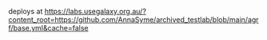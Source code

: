 deploys at https://labs.usegalaxy.org.au/?content_root=https://github.com/AnnaSyme/archived_testlab/blob/main/agrf/base.yml&cache=false
